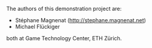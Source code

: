 The authors of this demonstration project are:

* Stéphane Magnenat (http://stephane.magnenat.net)
* Michael Flückiger

both at Game Technology Center, ETH Zürich.
